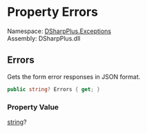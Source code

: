 # Property Errors

Namespace: [DSharpPlus.Exceptions](DSharpPlus.Exceptions.md)  
Assembly: DSharpPlus.dll

## <a id="DSharpPlus_Exceptions_BadRequestException_Errors"></a>Errors

Gets the form error responses in JSON format.

```csharp
public string? Errors { get; }
```

### Property Value

[string](https://learn.microsoft.com/dotnet/api/system.string)?

